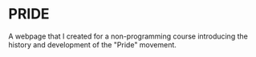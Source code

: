 # PRIDE


A webpage that I created for a non-programming course introducing the history and development of the "Pride" movement.

